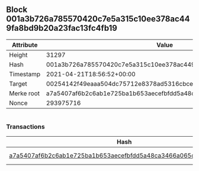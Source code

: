 ## Block 001a3b726a785570420c7e5a315c10ee378ac449fa8bd9b20a23fac13fc4fb19

Attribute | Value
--- | ---
Height | 31297
Hash | 001a3b726a785570420c7e5a315c10ee378ac449fa8bd9b20a23fac13fc4fb19
Timestamp | 2021-04-21T18:56:52+00:00
Target | 00254142f49eaaa504dc75712e8378ad5316cbcead634704b3734b6271167cc4
Merke root | a7a5407af6b2c6ab1e725ba1b653aecefbfdd5a48ca3466a065c1aa878471c28
Nonce | 293975716

```

```

### Transactions

Hash | Amount
--- | ---
[a7a5407af6b2c6ab1e725ba1b653aecefbfdd5a48ca3466a065c1aa878471c28](a7a5407af6b2c6ab1e725ba1b653aecefbfdd5a48ca3466a065c1aa878471c28.md) | 10.00000000 SKEPTI 
